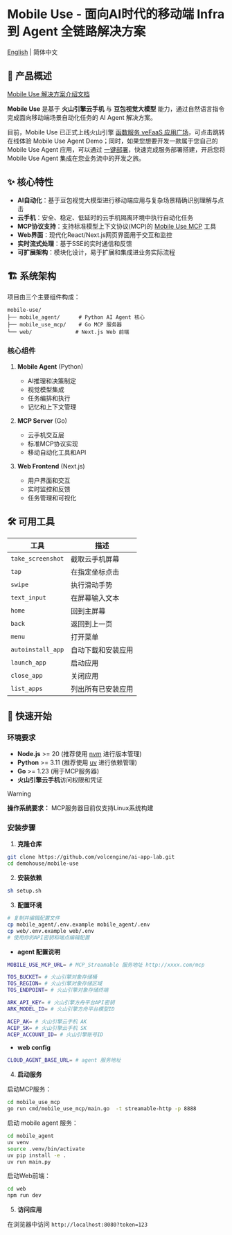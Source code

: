 # Mobile Use - 面向AI时代的移动端 Infra 到 Agent 全链路解决方案

[English](README.md) | 简体中文


## 🚀 产品概述

[Mobile Use 解决方案介绍文档](https://www.volcengine.com/docs/6394/1583515)

**Mobile Use** 是基于 **火山引擎云手机** 与 **豆包视觉大模型** 能力，通过自然语言指令完成面向移动端场景自动化任务的 AI Agent 解决方案。


目前，Mobile Use 已正式上线火山引擎 [函数服务 veFaaS 应用广场](https://console.volcengine.com/vefaas/region:vefaas+cn-beijing/market)，可点击跳转在线体验 Mobile Use Agent Demo；同时，如果您想要开发一款属于您自己的 Mobile Use Agent 应用，可以通过 [一键部署](https://console.volcengine.com/vefaas/region:vefaas+cn-beijing/application/create)，快速完成服务部署搭建，开启您将 Mobile Use Agent 集成在您业务流中的开发之旅。

## ✨ 核心特性

- **AI自动化**：基于豆包视觉大模型进行移动端应用与复杂场景精确识别理解与点击
- **云手机**：安全、稳定、低延时的云手机隔离环境中执行自动化任务
- **MCP协议支持**：支持标准模型上下文协议(MCP)的 [Mobile Use MCP](https://github.com/volcengine/mcp-server/tree/main/server/mcp_server_mobile_use) 工具
- **Web界面**：现代化React/Next.js网页界面用于交互和监控
- **实时流式处理**：基于SSE的实时通信和反馈
- **可扩展架构**：模块化设计，易于扩展和集成进业务实际流程

## 🏗️ 系统架构

项目由三个主要组件构成：

```
mobile-use/
├── mobile_agent/      # Python AI Agent 核心
├── mobile_use_mcp/    # Go MCP 服务器
└── web/              # Next.js Web 前端
```

### 核心组件

1. **Mobile Agent** (Python)
   - AI推理和决策制定
   - 视觉模型集成
   - 任务编排和执行
   - 记忆和上下文管理

2. **MCP Server** (Go)
   - 云手机交互层
   - 标准MCP协议实现
   - 移动自动化工具和API

3. **Web Frontend** (Next.js)
   - 用户界面和交互
   - 实时监控和反馈
   - 任务管理和可视化

## 🛠️ 可用工具

| 工具 | 描述 |
|------|------|
| `take_screenshot` | 截取云手机屏幕 |
| `tap` | 在指定坐标点击 |
| `swipe` | 执行滑动手势 |
| `text_input` | 在屏幕输入文本 |
| `home` | 回到主屏幕 |
| `back` | 返回到上一页 |
| `menu` | 打开菜单 |
| `autoinstall_app` | 自动下载和安装应用 |
| `launch_app` | 启动应用 |
| `close_app` | 关闭应用 |
| `list_apps` | 列出所有已安装应用 |

## 🚦 快速开始

### 环境要求

- **Node.js** >= 20 (推荐使用 [nvm](https://github.com/nvm-sh/nvm) 进行版本管理)
- **Python** >= 3.11 (推荐使用 [uv](https://docs.astral.sh/uv/) 进行依赖管理)
- **Go** >= 1.23 (用于MCP服务器)
- **火山引擎云手机**访问权限和凭证
> [!WARNING]
> **操作系统要求：** MCP服务器目前仅支持Linux系统构建


### 安装步骤

1. **克隆仓库**
```bash
git clone https://github.com/volcengine/ai-app-lab.git
cd demohouse/mobile-use
```

2. **安装依赖**
```bash
sh setup.sh
```

3. **配置环境**
```bash
# 复制并编辑配置文件
cp mobile_agent/.env.example mobile_agent/.env
cp web/.env.example web/.env
# 使用你的API密钥和端点编辑配置
```

* **agent 配置说明**
```bash
MOBILE_USE_MCP_URL= # MCP_Streamable 服务地址 http://xxxx.com/mcp

TOS_BUCKET= # 火山引擎对象存储桶
TOS_REGION= # 火山引擎对象存储区域
TOS_ENDPOINT= # 火山引擎对象存储终端

ARK_API_KEY= # 火山引擎方舟平台API密钥
ARK_MODEL_ID= # 火山引擎方舟平台模型ID

ACEP_AK= # 火山引擎云手机 AK
ACEP_SK= # 火山引擎云手机 SK
ACEP_ACCOUNT_ID= # 火山引擎账号ID
```

* **web config**

```bash
CLOUD_AGENT_BASE_URL= # agent 服务地址
```

4. **启动服务**

启动MCP服务：
```bash
cd mobile_use_mcp
go run cmd/mobile_use_mcp/main.go  -t streamable-http -p 8888
```

启动 mobile agent 服务：
```bash
cd mobile_agent
uv venv
source .venv/bin/activate
uv pip install -e .
uv run main.py
```

启动Web前端：
```bash
cd web
npm run dev
```


5. **访问应用**

在浏览器中访问 `http://localhost:8080?token=123`
